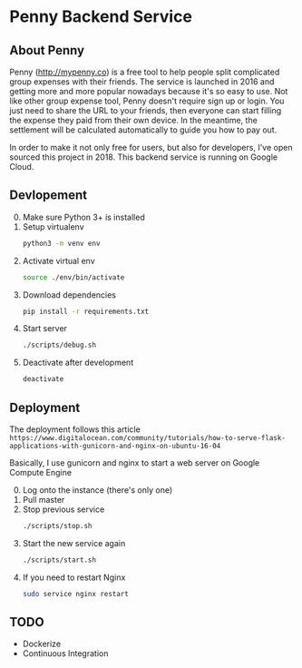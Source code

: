 # Penny Backend Service

## About Penny

Penny (http://mypenny.co) is a free tool to help people split complicated group expenses with their friends. The service is launched in 2016 and 
getting more and more popular nowadays because it's so easy to use. Not like other group expense tool, Penny doesn't
require sign up or login. You just need to share the URL to your friends, then everyone can start filling the expense they paid 
from their own device. In the meantime, the settlement will be calculated automatically to guide you how to pay out.

In order to make it not only free for users, but also for developers, I've open sourced this project in 2018. This backend service is running 
on Google Cloud.

## Devlopement

0. Make sure Python 3+ is installed
0. Setup virtualenv
    ```bash
    python3 -m venv env
    ```
0. Activate virtual env
    ```bash
    source ./env/bin/activate
    ```
0. Download dependencies
    ```bash
    pip install -r requirements.txt
    ```
0. Start server
    ```bash
    ./scripts/debug.sh
    ```
0. Deactivate after development
    ```bash
    deactivate
    ```
## Deployment

The deployment follows this article
```https://www.digitalocean.com/community/tutorials/how-to-serve-flask-applications-with-gunicorn-and-nginx-on-ubuntu-16-04```

Basically, I use gunicorn and nginx to start a web server on Google Compute Engine

0. Log onto the instance (there's only one)
0. Pull master
0. Stop previous service 
    ```bash
    ./scripts/stop.sh
    ```
0. Start the new service again
    ```bash
    ./scripts/start.sh
    ```
0. If you need to restart Nginx
    ```bash
    sudo service nginx restart
    ```
    
## TODO

- Dockerize
- Continuous Integration
